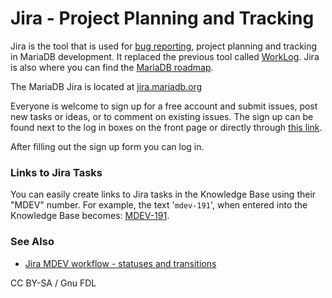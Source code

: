 # Jira - Project Planning and Tracking

Jira is the tool that is used for [bug reporting](../../../community/company-and-community/bug-tracking/reporting-bugs.md), project planning and tracking in MariaDB development. It replaced the previous tool called [WorkLog](worklog.md). Jira is also where you can find the [MariaDB roadmap](https://jira.mariadb.org).

The MariaDB Jira is located at [jira.mariadb.org](https://jira.mariadb.org)

Everyone is welcome to sign up for a free account and submit issues, post new tasks or ideas, or to comment on existing issues. The sign up can be found next to the log in boxes on the front page or directly through [this link](https://jira.mariadb.org/secure/Signup!default.jspa).

After filling out the sign up form you can log in.

### Links to Jira Tasks

You can easily create links to Jira tasks in the Knowledge Base using their "MDEV" number. For example, the text '`mdev-191`', when entered into the Knowledge Base becomes: [MDEV-191](https://jira.mariadb.org/browse/MDEV-191).

### See Also

* [Jira MDEV workflow - statuses and transitions](jira-status-and-transition-definitions.md)

CC BY-SA / Gnu FDL

